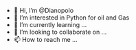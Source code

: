 - 👋 Hi, I’m @Dianopolo
- 👀 I’m interested in Python for oil and Gas
- 🌱 I’m currently learning ...
- 💞️ I’m looking to collaborate on ...
- 📫 How to reach me ...

<!---
Dianopolo/Dianopolo is a ✨ special ✨ repository because its `README.md` (this file) appears on your GitHub profile.
You can click the Preview link to take a look at your changes.
--->
